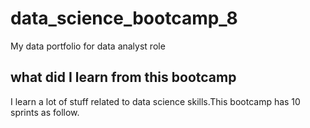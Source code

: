 # data_science_bootcamp_8
My data portfolio for data analyst role

## what did I learn from this bootcamp

I learn a lot of stuff related to data science skills.This bootcamp has 10 sprints as follow.

